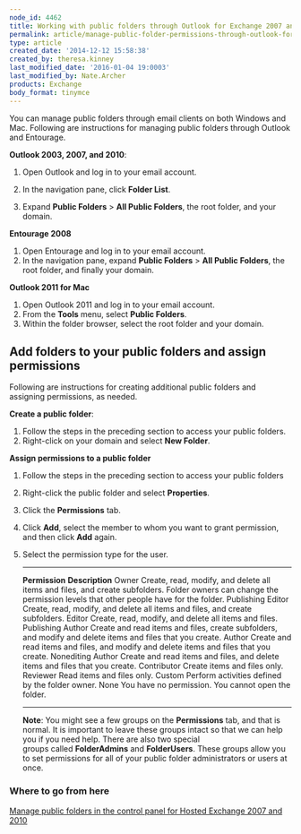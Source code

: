 ```yaml
---
node_id: 4462
title: Working with public folders through Outlook for Exchange 2007 and 2010
permalink: article/manage-public-folder-permissions-through-outlook-for-exchange-2007-2010
type: article
created_date: '2014-12-12 15:58:38'
created_by: theresa.kinney
last_modified_date: '2016-01-04 19:0003'
last_modified_by: Nate.Archer
products: Exchange
body_format: tinymce
---
```


You can manage public folders through email clients on both Windows and
Mac. Following are instructions for  managing public folders through
Outlook and Entourage.

**Outlook 2003, 2007, and 2010**:

1.  Open Outlook and log in to your email account.

2.  In the navigation pane, click **Folder List**.

3.  Expand **Public Folders** \> **All Public Folders**, the root
    folder, and your domain.

**Entourage 2008**

1.  Open Entourage and log in to your email account.
2.  In the navigation pane, expand **Public Folders** \> **All Public
    Folders**, the root folder, and finally your domain.

**Outlook 2011 for Mac**

1.  Open Outlook 2011 and log in to your email account.
2.  From the **Tools** menu, select **Public Folders**.
3.  Within the folder browser, select the root folder and your domain.

Add folders to your public folders and assign permissions
---------------------------------------------------------

Following are instructions for creating additional public folders and
assigning permissions, as needed.

**Create a public folder**:

1.  Follow the steps in the preceding section to access your public
    folders.
2.  Right-click on your domain and select **New Folder**.

**Assign permissions to a public folder**

1.  Follow the steps in the preceding section to access your public
    folders
2.  Right-click the public folder and select **Properties**.
3.  Click the **Permissions** tab.
4.  Click **Add**, select the member to whom you want to grant
    permission, and then click **Add**  again.
5.  Select the permission type for the user.

      ------------------- --------------------------------------------------------------------------------------------------------------------------------------------------------------------
      **Permission**      **Description**
      Owner               Create, read, modify, and delete all items and files, and create subfolders. Folder owners can change the permission levels that other people have for the folder.
      Publishing Editor   Create, read, modify, and delete all items and files, and create subfolders.
      Editor              Create, read, modify, and delete all items and files.
      Publishing Author   Create and read items and files, create subfolders, and modify and delete items and files that you create.
      Author              Create and read items and files, and modify and delete items and files that you create.
      Nonediting Author   Create and read items and files, and delete items and files that you create.
      Contributor         Create items and files only.
      Reviewer            Read items and files only.
      Custom              Perform activities defined by the folder owner.
      None                You have no permission. You cannot open the folder.
      ------------------- --------------------------------------------------------------------------------------------------------------------------------------------------------------------

    **Note**: You might see a few groups on the **Permissions** tab, and
    that is normal. It is important to leave these groups intact so that
    we can help you if you need help. There are also two special     
    groups called **FolderAdmins** and **FolderUsers**. These groups
    allow you to set permissions for all of your public folder
    administrators or users at once.

### Where to go from here

[Manage public folders in the control panel for Hosted Exchange 2007 and
2010](https://www.rackspace.com/knowledge_center/article/manage-public-folders-in-the-control-panel-for-hosted-exchange-2007-and-2010)

